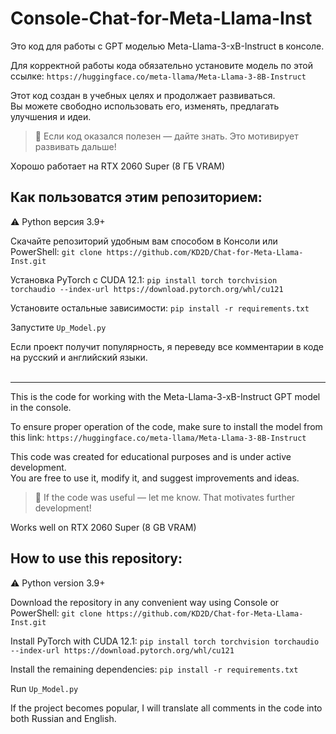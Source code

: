 # Console-Chat-for-Meta-Llama-Inst

Это код для работы с GPT моделью Meta-Llama-3-хB-Instruct в консоле.

Для корректной работы кода обязательно установите модель по этой ссылке: `https://huggingface.co/meta-llama/Meta-Llama-3-8B-Instruct`

Этот код создан в учебных целях и продолжает развиваться.  
Вы можете свободно использовать его, изменять, предлагать улучшения и идеи.
> 🤍 Если код оказался полезен — дайте знать. Это мотивирует развивать дальше!

Хорошо работает на RTX 2060 Super (8 ГБ VRAM)

## Как пользоватся этим репозиторием:

⚠ Python версия 3.9+

Cкачайте репозиторий удобным вам способом в Консоли или PowerShell:
`git clone https://github.com/KD2D/Chat-for-Meta-Llama-Inst.git`

Установка PyTorch с CUDA 12.1:
`pip install torch torchvision torchaudio --index-url https://download.pytorch.org/whl/cu121`

Установите остальные зависимости:
`pip install -r requirements.txt`

Запустите `Up_Model.py`

Если проект получит популярность, я переведу все комментарии в коде на русский и английский языки.
<br><br>

---

This is the code for working with the Meta-Llama-3-xB-Instruct GPT model in the console.

To ensure proper operation of the code, make sure to install the model from this link: `https://huggingface.co/meta-llama/Meta-Llama-3-8B-Instruct`

This code was created for educational purposes and is under active development.  
You are free to use it, modify it, and suggest improvements and ideas.  
> 🤍 If the code was useful — let me know. That motivates further development!

Works well on RTX 2060 Super (8 GB VRAM)

## How to use this repository:

⚠ Python version 3.9+

Download the repository in any convenient way using Console or PowerShell:
`git clone https://github.com/KD2D/Chat-for-Meta-Llama-Inst.git`

Install PyTorch with CUDA 12.1:
`pip install torch torchvision torchaudio --index-url https://download.pytorch.org/whl/cu121`

Install the remaining dependencies:
`pip install -r requirements.txt`

Run `Up_Model.py`

If the project becomes popular, I will translate all comments in the code into both Russian and English.

